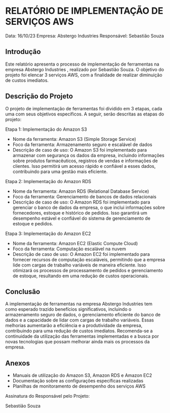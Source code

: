 # RELATÓRIO DE IMPLEMENTAÇÃO DE SERVIÇOS AWS

Data:  16/10/23
Empresa: Abstergo Industries 
Responsável: Sebastião Souza

## Introdução
Este relatório apresenta o processo de implementação de ferramentas na empresa Abstergo Industries , realizado por Sebastião Souza. O objetivo do projeto foi elencar 3 serviços AWS, com a finalidade de realizar diminuição de custos imediatos.

## Descrição do Projeto
O projeto de implementação de ferramentas foi dividido em 3 etapas, cada uma com seus objetivos específicos. A seguir, serão descritas as etapas do projeto:

Etapa 1: Implementação do Amazon S3
- Nome da ferramenta: Amazon S3 (Simple Storage Service)
- Foco da ferramenta: Armazenamento seguro e escalável de dados
- Descrição de caso de uso: O Amazon S3 foi implementado para armazenar com segurança os dados da empresa, incluindo informações sobre produtos farmacêuticos, registros de vendas e informações de clientes. Isso permitirá um acesso rápido e confiável a esses dados, contribuindo para uma gestão mais eficiente.

Etapa 2: Implementação do Amazon RDS
- Nome da ferramenta: Amazon RDS (Relational Database Service)
- Foco da ferramenta: Gerenciamento de bancos de dados relacionais
- Descrição de caso de uso: O Amazon RDS foi implementado para gerenciar o banco de dados da empresa, o que inclui informações sobre fornecedores, estoque e histórico de pedidos. Isso garantirá um desempenho estável e confiável do sistema de gerenciamento de estoque e pedidos.

Etapa 3: Implementação do Amazon EC2
- Nome da ferramenta: Amazon EC2 (Elastic Compute Cloud)
- Foco da ferramenta: Computação escalável na nuvem
- Descrição de caso de uso: O Amazon EC2 foi implementado para fornecer recursos de computação escaláveis, permitindo que a empresa lide com cargas de trabalho variáveis de maneira eficiente. Isso otimizará os processos de processamento de pedidos e gerenciamento de estoque, resultando em uma redução de custos operacionais.



## Conclusão
A implementação de ferramentas na empresa Abstergo Industries tem como esperado trazido benefícios significativos, incluindo o armazenamento seguro de dados, o gerenciamento eficiente do banco de dados e a capacidade de lidar com cargas de trabalho variáveis. Essas melhorias aumentarão a eficiência e a produtividade da empresa, contribuindo para uma redução de custos imediatos. Recomenda-se a continuidade da utilização das ferramentas implementadas e a busca por novas tecnologias que possam melhorar ainda mais os processos da empresa.

## Anexos

- Manuais de utilização do Amazon S3, Amazon RDS e Amazon EC2
- Documentação sobre as configurações específicas realizadas
- Planilhas de monitoramento de desempenho dos serviços AWS


Assinatura do Responsável pelo Projeto:

Sebastião Souza
